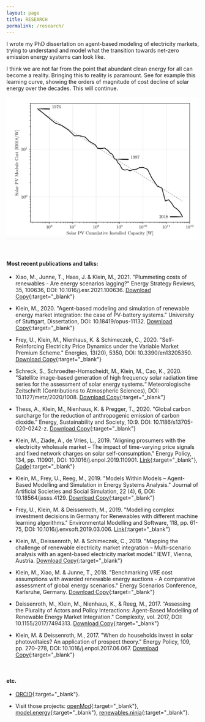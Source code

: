 ```yaml
---
layout: page
title: RESEARCH
permalink: /research/
---
```



I wrote my PhD dissertation on agent-based modeling of electricity markets, trying to understand and model what the transition towards net-zero emission energy systems can look like.

I think we are not far from the point that abundant clean energy for all can become a reality. Bringing this to reality is paramount. See for example this learning curve, showing the orders of magnitude of cost decline of solar energy over the decades. This will continue.

![PV learning curve, showing the orders of magnitude of cost decline over the decades.](/data/learning_curves.jpeg "PV learning curve, showing the orders of magnitude of cost decline over the decades.")




<br>

#### <b>Most recent publications and talks:</b>

* Xiao, M., Junne, T., Haas, J. & Klein, M., 2021. "Plummeting costs of renewables - Are energy scenarios lagging?" Energy Strategy Reviews, 35, 100636, DOI: 10.1016/j.esr.2021.100636. [Download Copy](https://www.sciencedirect.com/science/article/pii/S2211467X21000225){:target="_blank"}

* Klein, M., 2020. "Agent-based modeling and simulation of renewable energy market integration: the case of PV-battery systems." University of Stuttgart, Dissertation, DOI: 10.18419/opus-11132. [Download Copy](https://elib.uni-stuttgart.de/handle/11682/11149){:target="_blank"}

* Frey, U., Klein, M., Nienhaus, K. & Schimeczek, C., 2020. "Self-Reinforcing Electricity Price Dynamics under the Variable Market Premium Scheme." Energies, 13(20), 5350, DOI: 10.3390/en13205350. [Download Copy](https://www.mdpi.com/1996-1073/13/20/5350/pdf){:target="_blank"}

* Schreck, S., Schroedter-Homscheidt, M., Klein, M., Cao, K., 2020. "Satellite image-based generation of high frequency solar radiation time series for the assessment of solar energy systems.“ Meteorologische Zeitschrift (Contributions to Atmospheric Sciences), DOI: 10.1127/metz/2020/1008. [Download Copy](https://www.schweizerbart.de/content/papers/download/93580){:target="_blank"}

* Thess, A., Klein, M., Nienhaus, K. & Pregger, T., 2020. "Global carbon surcharge for the reduction of anthropogenic emission of carbon dioxide.” Energy, Sustainability and Society, 10:9. DOI: 10.1186/s13705-020-0242-z. [Download Copy](https://link.springer.com/content/pdf/10.1186/s13705-020-0242-z.pdf){:target="_blank"}

* Klein, M., Ziade, A., de Vries, L., 2019. "Aligning prosumers with the electricity wholesale market – The impact of time-varying price signals and fixed network charges on solar self-consumption." Energy Policy, 134, pp. 110901, DOI: 10.1016/j.enpol.2019.110901. [Link](https://www.sciencedirect.com/science/article/abs/pii/S0301421519304793){:target="_blank"}, [Code](https://github.com/0-k/prosumerpolicy){:target="_blank"}

* Klein, M., Frey, U., Reeg, M., 2019. "Models Within Models – Agent-Based Modelling and Simulation in Energy Systems Analysis." Journal of Artificial Societies and Social Simulation, 22 (4), 6, DOI: 10.18564/jasss.4129. [Download Copy](http://jasss.soc.surrey.ac.uk/22/4/6.html){:target="_blank"}

* Frey, U., Klein, M. & Deissenroth, M., 2019. "Modelling complex investment decisions in Germany for Renewables with different machine learning algorithms." Environmental Modelling and Software, 118, pp. 61-75, DOI: 10.1016/j.envsoft.2019.03.006. [Link](https://www.sciencedirect.com/science/article/pii/S1364815218304353){:target="_blank"}

* Klein, M., Deissenroth, M. & Schimeczek, C., 2019. "Mapping the challenge of renewable electricity market integration – Multi-scenario analysis with an agent-based electricity market model." IEWT, Vienna, Austria. [Download Copy](https://iewt2019.eeg.tuwien.ac.at/download/contribution/abstract/196/196_abstract_20181107_171432.pdf){:target="_blank"}

* Klein, M., Xiao, M. & Junne, T., 2018. "Benchmarking VRE cost assumptions with awarded renewable energy auctions - A comparative assessment of global energy scenarios." Energy Scenarios Conference, Karlsruhe, Germany. [Download Copy](https://zenodo.org/record/1435842){:target="_blank"}

* Deissenroth, M., Klein, M., Nienhaus, K., & Reeg, M., 2017. “Assessing the Plurality of Actors and Policy Interactions: Agent-Based Modelling of Renewable Energy Market Integration." Complexity, vol. 2017, DOI: 10.1155/2017/7494313. [Download Copy](http://downloads.hindawi.com/journals/complexity/2017/7494313.pdf){:target="_blank"}

* Klein, M. & Deissenroth, M., 2017. "When do households invest in solar photovoltaics? An application of prospect theory." Energy Policy, 109, pp. 270–278, DOI: 10.1016/j.enpol.2017.06.067. [Download Copy](https://arxiv.org/pdf/1808.05572.pdf){:target="_blank"}

<br>

#### <b>etc.</b>


* [ORCID](https://orcid.org/0000-0001-7283-4707){:target="_blank"}.

* Visit those projects:
[openMod](https://openmod-initiative.org/){:target="_blank"}, [model.energy](https://model.energy){:target="_blank"}, [renewables.ninja](https://www.renewables.ninja/){:target="_blank"}.
